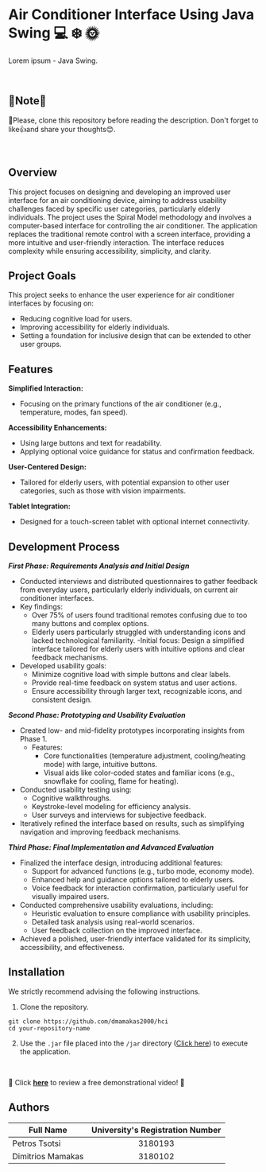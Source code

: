 # Air Conditioner Interface Using Java Swing :computer: :snowflake: :sun_with_face:

Lorem ipsum - Java Swing.

<br>

## 📢Note📢
🎯Please, clone this repository before reading the description. Don't forget to like👍and share your thoughts😊.

<br>

## Overview
This project focuses on designing and developing an improved user interface for an air conditioning device, aiming to address usability challenges faced by specific user categories, particularly elderly individuals. The project uses the Spiral Model methodology and involves a computer-based interface for controlling the air conditioner. The application replaces the traditional remote control with a screen interface, providing a more intuitive and user-friendly interaction. The interface reduces complexity while ensuring accessibility, simplicity, and clarity.

## Project Goals
This project seeks to enhance the user experience for air conditioner interfaces by focusing on:

- Reducing cognitive load for users.
- Improving accessibility for elderly individuals.
- Setting a foundation for inclusive design that can be extended to other user groups.

## Features
**Simplified Interaction:**
- Focusing on the primary functions of the air conditioner (e.g., temperature, modes, fan speed).

**Accessibility Enhancements:**
- Using large buttons and text for readability.
- Applying optional voice guidance for status and confirmation feedback.

**User-Centered Design:**
- Tailored for elderly users, with potential expansion to other user categories, such as those with vision impairments.

**Tablet Integration:**
- Designed for a touch-screen tablet with optional internet connectivity.

## Development Process

***First Phase: Requirements Analysis and Initial Design*** <br>
- Conducted interviews and distributed questionnaires to gather feedback from everyday users, particularly elderly individuals, on current air conditioner interfaces.
- Key findings:
  - Over 75% of users found traditional remotes confusing due to too many buttons and complex options.
  - Elderly users particularly struggled with understanding icons and lacked technological familiarity.
-Initial focus: Design a simplified interface tailored for elderly users with intuitive options and clear feedback mechanisms.
- Developed usability goals:
  - Minimize cognitive load with simple buttons and clear labels.
  - Provide real-time feedback on system status and user actions.
  - Ensure accessibility through larger text, recognizable icons, and consistent design.

***Second Phase: Prototyping and Usability Evaluation*** <br>
- Created low- and mid-fidelity prototypes incorporating insights from Phase 1.
  - Features:
    - Core functionalities (temperature adjustment, cooling/heating mode) with large, intuitive buttons.
    - Visual aids like color-coded states and familiar icons (e.g., snowflake for cooling, flame for heating).
- Conducted usability testing using:
  - Cognitive walkthroughs.
  - Keystroke-level modeling for efficiency analysis.
  - User surveys and interviews for subjective feedback.
- Iteratively refined the interface based on results, such as simplifying navigation and improving feedback mechanisms.

***Third Phase: Final Implementation and Advanced Evaluation*** <br>
- Finalized the interface design, introducing additional features:
  - Support for advanced functions (e.g., turbo mode, economy mode).
  - Enhanced help and guidance options tailored to elderly users.
  - Voice feedback for interaction confirmation, particularly useful for visually impaired users.
- Conducted comprehensive usability evaluations, including:
  - Heuristic evaluation to ensure compliance with usability principles.
  - Detailed task analysis using real-world scenarios.
  - User feedback collection on the improved interface.
- Achieved a polished, user-friendly interface validated for its simplicity, accessibility, and effectiveness.


## Installation
We strictly recommend advising the following instructions.

1. Clone the repository.
```
git clone https://github.com/dmamakas2000/hci 
cd your-repository-name  
```

2. Use the ```.jar``` file placed into the ```/jar``` directory ([Click here](jar/)) to execute the application.

<br>

:mega: Click **[here](https://www.youtube.com/watch?v=fudltjPybo8)** to review a free demonstrational video! :mega:

## Authors
| Full Name  | University's Registration Number |
| ------------- |:-------------:|
| Petros Tsotsi      | 3180193     |
| Dimitrios Mamakas      | 3180102    |
